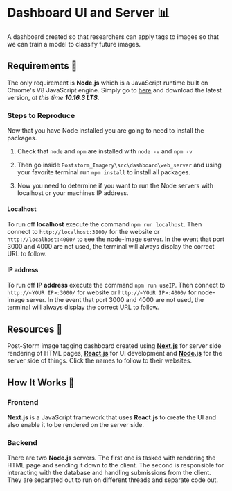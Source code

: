 # Dashboard UI and Server 📊

A dashboard created so that researchers can apply tags to images so that we can train a model to classify future images.

## Requirements 📝

The only requirement is **Node.js** which is a JavaScript runtime built on Chrome's V8 JavaScript engine. Simply go to
[here](https://nodejs.org/en/) and download the latest version, *at this time **10.16.3 LTS***.

### Steps to Reproduce

Now that you have Node installed you are going to need to install the packages.

1. Check that `node` and `npm` are installed with `node -v` and `npm -v`

2. Then go inside `Poststorm_Imagery\src\dashboard\web_server` and using your favorite terminal run `npm install` to
   install all packages.

3. Now you need to determine if you want to run the Node servers with localhost or your machines IP address.

#### Localhost

To run off **localhost** execute the command `npm run localhost`. Then connect to `http://localhost:3000/` for the
website or `http://localhost:4000/` to see the node-image server. In the event that port 3000 and 4000 are not used, the
terminal will always display the correct URL to follow.

#### IP address

To run off **IP address** execute the command `npm run useIP`. Then connect to `http://<YOUR IP>:3000/` for website or
`http://<YOUR IP>:4000/` for node-image server. In the event that port 3000 and 4000 are not used, the terminal will
always display the correct URL to follow.

## Resources 💎

Post-Storm image tagging dashboard created using [**Next.js**](https://nextjs.org/) for server side rendering of HTML
pages, [**React.js**](https://reactjs.org/) for UI development and [**Node.js**](https://nodejs.org/) for the server
side of things. Click the names to follow to their websites.

## How It Works 🤔

### Frontend

**Next.js** is a JavaScript framework that uses **React.js** to create the UI and also enable it to be rendered on the
server side.

### Backend

There are two **Node.js** servers. The first one is tasked with rendering the HTML page and sending it down to the
client. The second is responsible for interacting with the database and handling submissions from the client. They are
separated out to run on different threads and separate code out.
